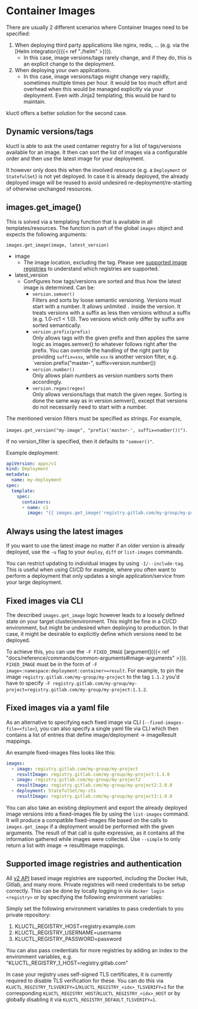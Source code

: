 <!-- This comment is uncommented when auto-synced to www-kluctl.io

---
title: "Container Images"
linkTitle: "Container Images"
weight: 3
description: >
    Dynamic configuration of container images.
---
-->

# Container Images

There are usually 2 different scenarios where Container Images need to be specified:
1. When deploying third party applications like nginx, redis, ... (e.g. via the [Helm integration]({{< ref "./helm" >}})). <br>
   * In this case, image versions/tags rarely change, and if they do, this is an explicit change to the deployment.
1. When deploying your own applications. <br>
   * In this case, image versions/tags might change very rapidly, sometimes multiple times per hour. It would be too much
     effort and overhead when this would be managed explicitly via your deployment. Even with Jinja2 templating, this
     would be hard to maintain.
     
kluctl offers a better solution for the second case.

## Dynamic versions/tags

kluctl is able to ask the used container registry for a list of tags/versions available for an image. It then can
sort the list of images via a configurable order and then use the latest image for your deployment.

It however only does this when the involved resource (e.g. a `Deployment` or `StatefulSet`) is not yet deployed. In case
it is already deployed, the already deployed image will be reused to avoid undesired re-deployment/re-starting of
otherwise unchanged resources.

## images.get_image()

This is solved via a templating function that is available in all templates/resources. The function is part of the global
`images` object and expects the following arguments:

`images.get_image(image, latest_version)`

* image
    * The image location, excluding the tag. Please see [supported image registries](#supported-image-registries-and-authentication) to
      understand which registries are supported.`
* latest_version
    * Configures how tags/versions are sorted and thus how the latest image is determined. Can be:
        * `version.semver()` <br>
          Filters and sorts by loose semantic versioning. Versions must start with a number. It allows unlimited
          `.` inside the version. It treats versions with a suffix as less then versions without a suffix
          (e.g. 1.0-rc1 < 1.0). Two versions which only differ by suffix are sorted semantically.
        * `version.prefix(prefix)` <br>
          Only allows tags with the given prefix and then applies the same logic as images.semver() to whatever
          follows right after the prefix. You can override the handling of the right part by providing `suffix=xxx`,
          while `xxx` is another version filter, e.g. `version.prefix("master-", suffix=version.number())
        * `version.number()` <br>
          Only allows plain numbers as version numbers sorts them accordingly.
        * `version.regex(regex)` <br>
          Only allows versions/tags that match the given regex. Sorting is done the same way as in version.semver(),
          except that versions do not necessarily need to start with a number.

The mentioned version filters must be specified as strings. For example,

`images.get_version("my-image", "prefix('master-', suffix=number())")`.

If no version_filter is specified, then it defaults to `"semver()"`.

Example deployment:

```yaml
apiVersion: apps/v1
kind: Deployment
metadata:
  name: my-deployment
spec:
  template:
    spec:
      containers:
      - name: c1
        image: "{{ images.get_image('registry.gitlab.com/my-group/my-project') }}"
```

## Always using the latest images
If you want to use the latest image no matter if an older version is already deployed, use the `-u` flag to your 
`deploy`, `diff` or `list-images` commands.

You can restrict updating to individual images by using `-I/--include-tag`. This is useful when using CI/CD for example,
where you often want to perform a deployment that only updates a single application/service from your large deployment.

## Fixed images via CLI
The described `images.get_image` logic however leads to a loosely defined state on your target cluster/environment. This
might be fine in a CI/CD environment, but might be undesired when deploying to production. In that case, it might be
desirable to explicitly define which versions need to be deployed.

To achieve this, you can use the `-F FIXED_IMAGE` [argument]({{< ref "docs/reference/commands/common-arguments#image-arguments" >}}).
`FIXED_IMAGE` must be in the form of `-F image<:namespace:deployment:container>=result`. For example, to pin the image
`registry.gitlab.com/my-group/my-project` to the tag `1.1.2` you'd have to specify
`-F registry.gitlab.com/my-group/my-project=registry.gitlab.com/my-group/my-project:1.1.2`.

## Fixed images via a yaml file

As an alternative to specifying each fixed image via CLI (`--fixed-images-file=<file>`), you can also specify a single
yaml file via CLI which then contains a list of entries that define image/deployment -> imageResult mappings.

An example fixed-images files looks like this:

```yaml
images:
  - image: registry.gitlab.com/my-group/my-project
    resultImage: registry.gitlab.com/my-group/my-project:1.1.0
  - image: registry.gitlab.com/my-group/my-project2
    resultImage: registry.gitlab.com/my-group/my-project2:2.0.0
  - deployment: StatefulSet/my-sts
    resultImage: registry.gitlab.com/my-group/my-project3:1.0.0
```

You can also take an existing deployment and export the already deployed image versions into a fixed-images file by
using the `list-images` command. It will produce a compatible fixed-images file based on the calls to
`images.get_image` if a deployment would be performed with the given arguments. The result of that call is quite
expressive, as it contains all the information gathered while images were collected. Use `--simple` to only return
a list with image -> resultImage mappings.

## Supported image registries and authentication
All [v2 API](https://docs.docker.com/registry/spec/api/) based image registries are supported, including the Docker Hub,
Gitlab, and many more. Private registries will need credentials to be setup correctly. This can be done by locally
logging in via `docker login <registry>` or by specifying the following environment variables:

Simply set the following environment variables to pass credentials to you private repository:
1. KLUCTL_REGISTRY_HOST=registry.example.com
2. KLUCTL_REGISTRY_USERNAME=username
3. KLUCTL_REGISTRY_PASSWORD=password

You can also pass credentials for more registries by adding an index to the environment variables,
e.g. "KLUCTL_REGISTRY_1_HOST=registry.gitlab.com"

In case your registry uses self-signed TLS certificates, it is currently required to disable TLS verification for these.
You can do this via `KLUCTL_REGISTRY_TLSVERIFY=1`/`KLUCTL_REGISTRY_<idx>_TLSVERIFY=1` for the corresponding
`KLUCTL_REGISTRY_HOST`/`KLUCTL_REGISTRY_<idx>_HOST` or by globally disabling it via `KLUCTL_REGISTRY_DEFAULT_TLSVERIFY=1`.
